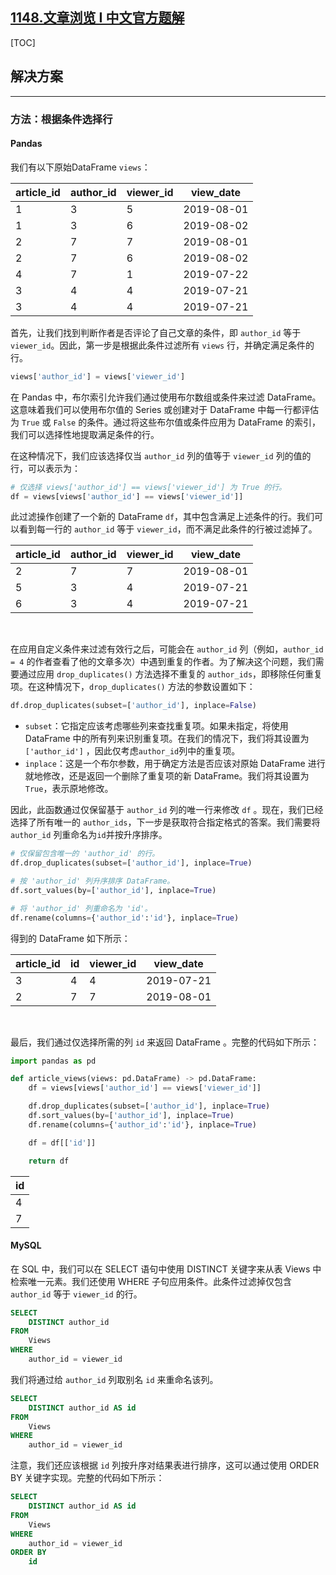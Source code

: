 ## [1148.文章浏览 I 中文官方题解](https://leetcode.cn/problems/article-views-i/solutions/100000/wen-zhang-liu-lan-i-by-leetcode-solution)

[TOC]



## 解决方案

---

### 方法：根据条件选择行

#### Pandas

我们有以下原始DataFrame `views`：

| article_id | author_id | viewer_id | view_date  |
| ---------- | --------- | --------- | ---------- |
| 1          | 3         | 5         | 2019-08-01 |
| 1          | 3         | 6         | 2019-08-02 |
| 2          | 7         | 7         | 2019-08-01 |
| 2          | 7         | 6         | 2019-08-02 |
| 4          | 7         | 1         | 2019-07-22 |
| 3          | 4         | 4         | 2019-07-21 |
| 3          | 4         | 4         | 2019-07-21 |

首先，让我们找到判断作者是否评论了自己文章的条件，即 `author_id` 等于 `viewer_id`。因此，第一步是根据此条件过滤所有 `views` 行，并确定满足条件的行。

```Python
views['author_id'] = views['viewer_id']
```

在 Pandas 中，布尔索引允许我们通过使用布尔数组或条件来过滤 DataFrame。这意味着我们可以使用布尔值的 Series 或创建对于 DataFrame 中每一行都评估为 `True` 或 `False` 的条件。通过将这些布尔值或条件应用为 DataFrame 的索引，我们可以选择性地提取满足条件的行。

在这种情况下，我们应该选择仅当 `author_id` 列的值等于 `viewer_id` 列的值的行，可以表示为：

```Python
# 仅选择 views['author_id'] == views['viewer_id'] 为 True 的行。
df = views[views['author_id'] == views['viewer_id']]
```

此过滤操作创建了一个新的 DataFrame `df`，其中包含满足上述条件的行。我们可以看到每一行的 `author_id` 等于 `viewer_id`，而不满足此条件的行被过滤掉了。

| article_id | author_id | viewer_id | view_date  |
| ---------- | --------- | --------- | ---------- |
| 2          | 7         | 7         | 2019-08-01 |
| 5          | 3         | 4         | 2019-07-21 |
| 6          | 3         | 4         | 2019-07-21 |


<br>

在应用自定义条件来过滤有效行之后，可能会在 `author_id` 列（例如，`author_id = 4` 的作者查看了他的文章多次）中遇到重复的作者。为了解决这个问题，我们需要通过应用 `drop_duplicates()` 方法选择不重复的 `author_ids`，即移除任何重复项。在这种情况下，`drop_duplicates()` 方法的参数设置如下：

```Python
df.drop_duplicates(subset=['author_id'], inplace=False)
```

- `subset`：它指定应该考虑哪些列来查找重复项。如果未指定，将使用 DataFrame 中的所有列来识别重复项。在我们的情况下，我们将其设置为 `['author_id']` ，因此仅考虑`author_id`列中的重复项。
- `inplace`：这是一个布尔参数，用于确定方法是否应该对原始 DataFrame 进行就地修改，还是返回一个删除了重复项的新 DataFrame。我们将其设置为 `True`，表示原地修改。

因此，此函数通过仅保留基于 `author_id` 列的唯一行来修改 `df` 。现在，我们已经选择了所有唯一的 `author_ids`，下一步是获取符合指定格式的答案。我们需要将 `author_id` 列重命名为`id`并按升序排序。

```Python
# 仅保留包含唯一的 'author_id' 的行。
df.drop_duplicates(subset=['author_id'], inplace=True)

# 按 'author_id' 列升序排序 DataFrame。
df.sort_values(by=['author_id'], inplace=True)

# 将 'author_id' 列重命名为 'id'。
df.rename(columns={'author_id':'id'}, inplace=True)
```

得到的 DataFrame 如下所示：

| article_id | id   | viewer_id | view_date  |
| ---------- | ---- | --------- | ---------- |
| 3          | 4    | 4         | 2019-07-21 |
| 2          | 7    | 7         | 2019-08-01 |



<br>


最后，我们通过仅选择所需的列 `id` 来返回 DataFrame 。完整的代码如下所示：

```Python
import pandas as pd

def article_views(views: pd.DataFrame) -> pd.DataFrame:
    df = views[views['author_id'] == views['viewer_id']]

    df.drop_duplicates(subset=['author_id'], inplace=True)
    df.sort_values(by=['author_id'], inplace=True)
    df.rename(columns={'author_id':'id'}, inplace=True)

    df = df[['id']]

    return df
```

| id   |
| ---- |
| 4    |
| 7    |




#### MySQL

在 SQL 中，我们可以在 SELECT 语句中使用 DISTINCT 关键字来从表 Views 中检索唯一元素。我们还使用 WHERE 子句应用条件。此条件过滤掉仅包含 `author_id` 等于 `viewer_id` 的行。

```sql
SELECT 
    DISTINCT author_id 
FROM 
    Views 
WHERE 
    author_id = viewer_id 
```

我们将通过给 `author_id` 列取别名 `id` 来重命名该列。

```sql
SELECT 
    DISTINCT author_id AS id 
FROM 
    Views 
WHERE 
    author_id = viewer_id  
```

注意，我们还应该根据 `id` 列按升序对结果表进行排序，这可以通过使用 ORDER BY 关键字实现。完整的代码如下所示：

```sql
SELECT 
    DISTINCT author_id AS id 
FROM 
    Views 
WHERE 
    author_id = viewer_id 
ORDER BY 
    id 
```